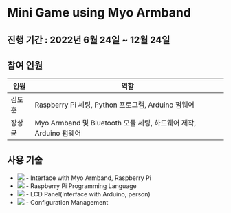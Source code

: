 # Mini Game using Myo Armband
## 진행 기간 : 2022년 6월 24일 ~ 12월 24일
## 참여 인원
|인원|역할|
|---|---|
|김도훈|Raspberry Pi 세팅, Python 프로그램, Arduino 펌웨어|
|장상균|Myo Armband 및 Bluetooth 모듈 세팅, 하드웨어 제작, Arduino 펌웨어|

## 사용 기술
+ <img src="https://img.shields.io/badge/Arduino-00979D?style=flat-square&logo=Arduino&logoColor=white"/> - Interface with Myo Armband, Raspberry Pi
+ <img src ="https://img.shields.io/badge/Python-3776AB?style=flat-square&logo=Python&logoColor=white"/> - Raspberry Pi Programming Language
+ <img src="https://img.shields.io/badge/Raspberry Pi-A22846?style=flat-square&logo=Raspberry Pi&logoColor=white"/> - LCD Panel(Interface with Arduino, person)
+ <img src="https://img.shields.io/badge/GitHub-181717?style=flat-square&logo=GitHub&logoColor=white"/> - Configuration Management
